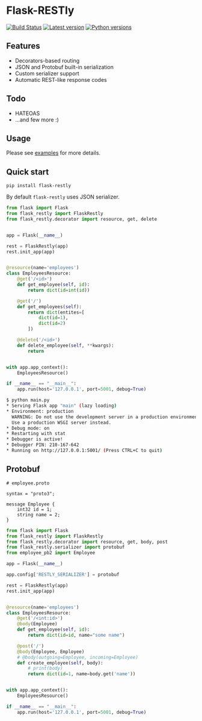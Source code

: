 # Flask-RESTly

[![Build Status](https://travis-ci.org/gorzechowski/flask-restly.svg?branch=master)](https://travis-ci.org/gorzechowski/flask-restly)
[![Latest version](https://img.shields.io/pypi/v/flask-restly.svg)](https://pypi.org/project/flask-restly)
[![Python versions](https://img.shields.io/pypi/pyversions/flask-restly.svg)](https://pypi.org/project/flask-restly)

## Features

* Decorators-based routing
* JSON and Protobuf built-in serialization
* Custom serializer support
* Automatic REST-like response codes

## Todo

* HATEOAS
* ...and few more :)

## Usage

Please see [examples](/examples) for more details.

## Quick start

```
pip install flask-restly
```

By default `flask-restly` uses JSON serializer.

```python
from flask import Flask
from flask_restly import FlaskRestly
from flask_restly.decorator import resource, get, delete


app = Flask(__name__)

rest = FlaskRestly(app)
rest.init_app(app)


@resource(name='employees')
class EmployeesResource:
    @get('/<id>')
    def get_employee(self, id):
        return dict(id=int(id))

    @get('/')
    def get_employees(self):
        return dict(entites=[
            dict(id=1),
            dict(id=2)
        ])

    @delete('/<id>')
    def delete_employee(self, **kwargs):
        return


with app.app_context():
    EmployeesResource()

if __name__ == "__main__":
    app.run(host='127.0.0.1', port=5001, debug=True)
```

```bash
$ python main.py
* Serving Flask app "main" (lazy loading)
* Environment: production
  WARNING: Do not use the development server in a production environment.
  Use a production WSGI server instead.
* Debug mode: on
* Restarting with stat
* Debugger is active!
* Debugger PIN: 210-167-642
* Running on http://127.0.0.1:5001/ (Press CTRL+C to quit)
```

## Protobuf

```
# employee.proto

syntax = "proto3";

message Employee {
    int32 id = 1;
    string name = 2;
}
```

```python
from flask import Flask
from flask_restly import FlaskRestly
from flask_restly.decorator import resource, get, body, post
from flask_restly.serializer import protobuf
from employee_pb2 import Employee

app = Flask(__name__)

app.config['RESTLY_SERIALIZER'] = protobuf

rest = FlaskRestly(app)
rest.init_app(app)


@resource(name='employees')
class EmployeesResource:
    @get('/<int:id>')
    @body(Employee)
    def get_employee(self, id):
        return dict(id=id, name="some name")

    @post('/')
    @body(Employee, Employee)
    # @body(outgoing=Employee, incoming=Employee)
    def create_employee(self, body):
        # print(body)
        return dict(id=1, name=body.get('name'))


with app.app_context():
    EmployeesResource()

if __name__ == "__main__":
    app.run(host='127.0.0.1', port=5001, debug=True)
```

